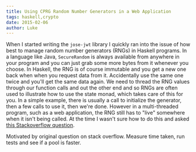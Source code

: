```yaml
---
title: Using CPRG Random Number Generators in a Web Application
tags: haskell,crypto
date: 2015-02-06
author: Luke
---
```


When I started writing the `jose-jwt` library I quickly ran into the issue of how best to manage random number generators (RNGs) in Haskell programs. In a language like Java, `SecureRandom` is always available from anywhere in your program and you can just grab some more bytes from it whenever you choose. In Haskell, the RNG is of course immutable and you get a new one back when when you request data from it. Accidentally use the same one twice and you'll get the same data again. We need to thread the RNG values through our function calls and out the other end and so RNGs are often used to illustrate how to use the state monad, which takes care of this for you. In a simple example, there is usually a call to initialize the generator, then a few calls to use it, then we're done. However in a multi-threaded program, such as a web application, the RNG still has to "live" somewhere when it isn't being called. At the time I wasn't sure how to do this and asked [this Stackoverflow question][so-rng-question].

[so-rng-question]: http://stackoverflow.com/questions/16024461/managing-cryptographic-random-number-generators-in-a-haskell-web-application

Motivated by original question on stack overflow. Measure time taken, run tests and see if a pool is faster.

